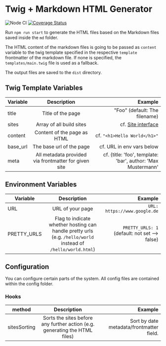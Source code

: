 # Twig + Markdown HTML Generator

![Node CI](https://github.com/andi1984/back2roots/workflows/Node%20CI/badge.svg)
[![Coverage Status](https://coveralls.io/repos/github/andi1984/back2roots/badge.svg?branch=develop)](https://coveralls.io/github/andi1984/back2roots?branch=develop)

Run `npm run start` to generate the HTML files based on the Markdown files saved inside the `md` folder.

The HTML content of the markdown files is going to be passed as `content` variable to the twig template specified in the respective `template` frontmatter of the markdown file. If none is specified, the `templates/main.twig` file is used as a fallback.

The output files are saved to the `dist` directory.

## Twig Template Variables

| Variable |                     Description                      |                                                      Example |
| -------- | :--------------------------------------------------: | -----------------------------------------------------------: |
| title    |                  Title of the page                   |                                "Foo" (default: The filename) |
| sites    |               Array of all build sites               |                          cf. [Site interface](./utils/md.ts) |
| content  |             Content of the page as HTML              |                                 cf. `"<h1>Hello World</h1>"` |
| base_url |               The base url of the page               |                                    cf. URL in env vars below |
| meta     | All metadata provided via frontmatter for given site | cf. {title: 'foo', template: 'bar', author: 'Max Mustermann' |

## Environment Variables

| Variable    |                                                 Description                                                  |                                       Example |
| ----------- | :----------------------------------------------------------------------------------------------------------: | --------------------------------------------: |
| URL         |                                               URL of your page                                               |                  `URL: https://www.google.de` |
| PRETTY_URLS | Flag to indicate whether hosting can handle pretty urls (e.g. `/hello/world` instead of `/hello/world.html`) | `PRETTY_URLS: 1` (default: not set --> false) |

## Configuration

You can configure certain parts of the system. All config files are contained within the config folder.

### Hooks

| method       |                                Description                                 |                                  Example |
| ------------ | :------------------------------------------------------------------------: | ---------------------------------------: |
| sitesSorting | Sorts the sites before any further action (e.g. generating the HTML files) | Sort by date metadata/frontmatter field. |
